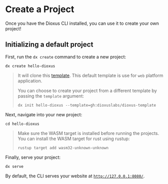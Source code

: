 # Create a Project

Once you have the Dioxus CLI installed, you can use it to create your own project!

## Initializing a default project

First, run the `dx create` command to create a new project:
```
dx create hello-dioxus
```

> It will clone this [template](https://github.com/DioxusLabs/dioxus-template).
> This default template is use for `web` platform application.
>
> You can choose to create your project from a different template by passing the `template` argument:
> ```
> dx init hello-dioxus --template=gh:dioxuslabs/dioxus-template
> ```

Next, navigate into your new project:

```
cd hello-dioxus
```

> Make sure the WASM target is installed before running the projects.
> You can install the WASM target for rust using rustup:
> ```
> rustup target add wasm32-unknown-unknown
> ```

Finally, serve your project:
```
dx serve
```

By default, the CLI serves your website at [`http://127.0.0.1:8080/`](http://127.0.0.1:8080/).
